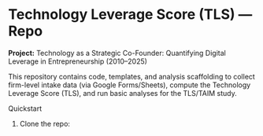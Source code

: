 # Technology Leverage Score (TLS) — Repo

**Project:** Technology as a Strategic Co-Founder: Quantifying Digital Leverage in Entrepreneurship (2010–2025)

This repository contains code, templates, and analysis scaffolding to collect firm-level intake data (via Google Forms/Sheets), compute the Technology Leverage Score (TLS), and run basic analyses for the TLS/TAIM study.

Quickstart
1. Clone the repo:
